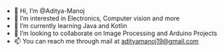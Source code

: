 - 👋 Hi, I’m @Aditya-Manoj
- 👀 I’m interested in Electronics, Computer vision and more
- 🌱 I’m currently learning Java and Kotlin
- 💞️ I’m looking to collaborate on Image Processing and Arduino Projects
- 📫 You can reach me through mail at adityamanoj19@gmail.com

<!---
Aditya-Manoj/Aditya-Manoj is a ✨ special ✨ repository because its `README.md` (this file) appears on your GitHub profile.
You can click the Preview link to take a look at your changes.
--->
